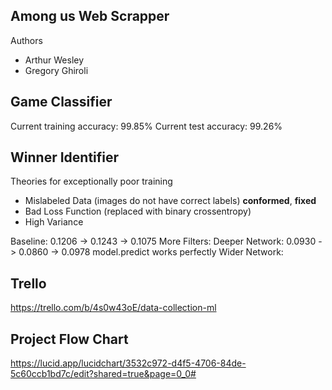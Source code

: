 
## Among us Web Scrapper

Authors

- Arthur Wesley
- Gregory Ghiroli

## Game Classifier

Current training accuracy: 99.85%
Current test accuracy: 99.26%

## Winner Identifier

Theories for exceptionally poor training

- Mislabeled Data (images do not have correct labels) **conformed**, **fixed**
- Bad Loss Function (replaced with binary crossentropy)
- High Variance

Baseline: 0.1206 -> 0.1243 -> 0.1075
More Filters:
Deeper Network: 0.0930 -> 0.0860 -> 0.0978 model.predict works perfectly
Wider Network:

## Trello

https://trello.com/b/4s0w43oE/data-collection-ml

## Project Flow Chart

https://lucid.app/lucidchart/3532c972-d4f5-4706-84de-5c60ccb1bd7c/edit?shared=true&page=0_0#


